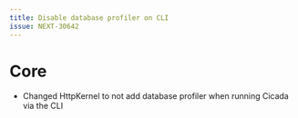 ```yaml
---
title: Disable database profiler on CLI
issue: NEXT-30642
---
```

# Core
* Changed HttpKernel to not add database profiler when running Cicada via the CLI

